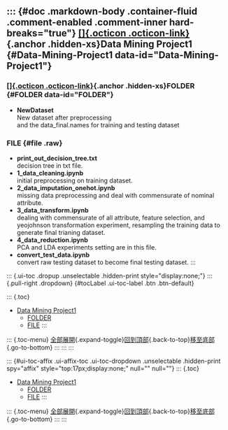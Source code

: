 ::: {#doc .markdown-body .container-fluid .comment-enabled .comment-inner hard-breaks="true"}
[[]{.octicon .octicon-link}](#Data-Mining-Project1 "Data-Mining-Project1"){.anchor .hidden-xs}Data Mining Project1 {#Data-Mining-Project1 data-id="Data-Mining-Project1"}
------------------------------------------------------------------------------------------------------------------

### [[]{.octicon .octicon-link}](#FOLDER "FOLDER"){.anchor .hidden-xs}FOLDER {#FOLDER data-id="FOLDER"}

-   **NewDataset**\
    New dataset after preprocessing\
    and the data\_final.names for training and testing dataset

### FILE {#file .raw}

-   **print\_out\_decision\_tree.txt**\
    decision tree in txt file.
-   **1\_data\_cleaning.ipynb**\
    initial preprocessing on training dataset.
-   **2\_data\_imputation\_onehot.ipynb**\
    missing data preprocessing and deal with commensurate of nominal
    attribute.
-   **3\_data\_transform.ipynb**\
    dealing with commensurate of all attribute, feature selection, and
    yeojohnson transformation experiment, resampling the training data
    to generate final trianing dataset.
-   **4\_data\_reduction.ipynb**\
    PCA and LDA experiments setting are in this file.
-   **convert\_test\_data.ipynb**\
    convert raw testing dataset to become final testing dataset.
:::

::: {.ui-toc .dropup .unselectable .hidden-print style="display:none;"}
::: {.pull-right .dropdown}
[](# "Table of content"){#tocLabel .ui-toc-label .btn .btn-default}

::: {.toc}
-   [Data Mining Project1](#Data-Mining-Project1 "Data Mining Project1")
    -   [FOLDER](#FOLDER "FOLDER")
    -   [FILE](#FILE "FILE")
:::

::: {.toc-menu}
[全部展開](#){.expand-toggle}[回到頂部](#){.back-to-top}[移至底部](#){.go-to-bottom}
:::
:::
:::

::: {#ui-toc-affix .ui-affix-toc .ui-toc-dropdown .unselectable .hidden-print spy="affix" style="top:17px;display:none;" null="" null=""}
::: {.toc}
-   [Data Mining Project1](#Data-Mining-Project1 "Data Mining Project1")
    -   [FOLDER](#FOLDER "FOLDER")
    -   [FILE](#FILE "FILE")
:::

::: {.toc-menu}
[全部展開](#){.expand-toggle}[回到頂部](#){.back-to-top}[移至底部](#){.go-to-bottom}
:::
:::
